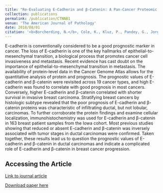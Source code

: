 ```yaml
---
title: "Re-Evaluating E-Cadherin and β-Catenin: A Pan-Cancer Proteomic Approach with an Emphasis on Breast Cancer."
collection: publications
permalink: /publication/CTNNB1
venue: 'The American Journal of Pathology'
date: 2018/08/01
citation: '<b>Borcherding, N.</b>, Cole, K., Kluz, P., Pandey, G., Jorgensen, M., Kolb, R., Bellizzi, A., & Zhang, W. Reevaluating E-Cadherin and β-Catenin: A pan-cancer proteomic approach with emphasis on breast cancer. American Journal of Pathology 2018.'
---
```


E-cadherin is conventionally considered to be a good prognostic marker in cancer. The loss of E-cadherin is one of the key hallmarks of epithelial-to-mesenchymal transition, a biological process that promotes cancer cell invasiveness and metastasis. Recent evidence has cast doubt on the importance of epithelial-to-mesenchymal transition in metastasis. The availability of protein-level data in the Cancer Genome Atlas allows for the quantitative analysis of protein and prognosis. The prognostic values of E-cadherin and β-catenin were revisited across 19 cancer types, and high E-cadherin was found to correlate with good prognosis in most cancers. Conversely, higher E-cadherin and β-catenin correlated with shorter survival in invasive breast carcinoma. Stratifying breast cancers by histologic subtype revealed that the poor prognosis of E-cadherin and β-catenin proteins was characteristic of infiltrating ductal, but not lobular, carcinomas. To further corroborate the protein findings and examine cellular localization, immunohistochemistry was used for E-cadherin and β-catenin in 163 breast patient samples from the Iowa cohort. Most previous studies showing that reduced or absent E-cadherin and β-catenin was inversely associated with tumor stages in ductal carcinomas were confirmed. Taken together, these results lead us to question the prognostic values of E-cadherin and β-catenin in ductal carcinomas and indicate a complicated role of E-cadherin and β-catenin in breast cancer progression.

Accessing the Article
-------
[Link to journal article](https://www.sciencedirect.com/science/article/pii/S0002944018301135)

[Download paper here](https://ncborcherding.github.io/files/CTNNB1.pdf)





